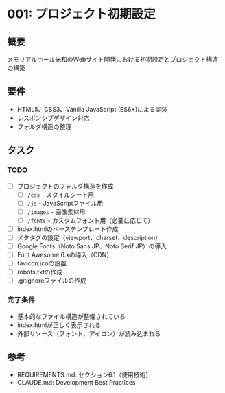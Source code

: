 # 001: プロジェクト初期設定

## 概要
メモリアルホール光和のWebサイト開発における初期設定とプロジェクト構造の構築

## 要件
- HTML5、CSS3、Vanilla JavaScript (ES6+)による実装
- レスポンシブデザイン対応
- フォルダ構造の整理

## タスク

### TODO
- [ ] プロジェクトのフォルダ構造を作成
  - [ ] `/css` - スタイルシート用
  - [ ] `/js` - JavaScriptファイル用
  - [ ] `/images` - 画像素材用
  - [ ] `/fonts` - カスタムフォント用（必要に応じて）
- [ ] index.htmlのベーステンプレート作成
- [ ] メタタグの設定（viewport、charset、description）
- [ ] Google Fonts（Noto Sans JP、Noto Serif JP）の導入
- [ ] Font Awesome 6.xの導入（CDN）
- [ ] favicon.icoの設置
- [ ] robots.txtの作成
- [ ] .gitignoreファイルの作成

### 完了条件
- 基本的なファイル構造が整備されている
- index.htmlが正しく表示される
- 外部リソース（フォント、アイコン）が読み込まれる

## 参考
- REQUIREMENTS.md: セクション6.1（使用技術）
- CLAUDE.md: Development Best Practices